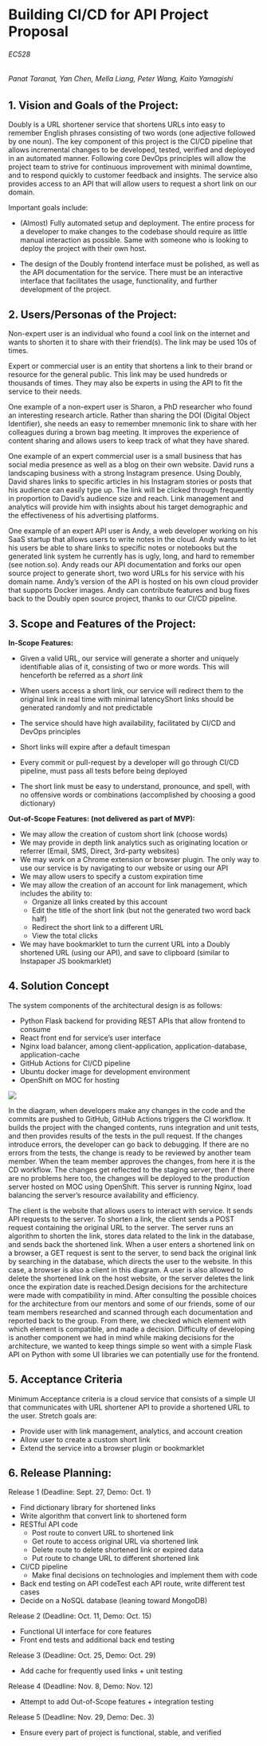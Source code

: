 # **Building CI/CD for API Project Proposal**

###### EC528

###### Panat Taranat, Yan Chen, Mella Liang, Peter Wang, Kaito Yamagishi



## 1. Vision and Goals of the Project:

Doubly is a URL shortener service that shortens URLs into easy to remember English phrases consisting of two words (one adjective followed by one noun). The key component of this project is the CI/CD pipeline that allows incremental changes to be developed, tested, verified and deployed in an automated manner. Following core DevOps principles will allow the project team to strive for continuous improvement with minimal downtime, and to respond quickly to customer feedback and insights. The service also provides access to an API that will allow users to request a short link on our domain.

Important goals include:

- (Almost) Fully automated setup and deployment. The entire process for a developer to make changes to the codebase should require as little manual interaction as possible. Same with someone who is looking to deploy the project with their own host.

- The design of the Doubly frontend interface must be polished, as well as the API documentation for the service. There must be an interactive interface that facilitates the usage, functionality, and further development of the project.

## 2. Users/Personas of the Project:

Non-expert user is an individual who found a cool link on the internet and wants to shorten it to share with their friend(s). The link may be used 10s of times.

Expert or commercial user is an entity that shortens a link to their brand or resource for the general public. This link may be used hundreds or thousands of times. They may also be experts in using the API to fit the service to their needs.

One example of a non-expert user is Sharon, a PhD researcher who found an interesting research article. Rather than sharing the DOI (Digital Object Identifier), she needs an easy to remember mnemonic link to share with her colleagues during a brown bag meeting. It improves the experience of content sharing and allows users to keep track of what they have shared.

One example of an expert commercial user is a small business that has social media presence as well as a blog on their own website. David runs a landscaping business with a strong Instagram presence. Using Doubly, David shares links to specific articles in his Instagram stories or posts that his audience can easily type up. The link will be clicked through frequently in proportion to David’s audience size and reach. Link management and analytics will provide him with insights about his target demographic and the effectiveness of his advertising platforms.

One example of an expert API user is Andy, a web developer working on his SaaS startup that allows users to write notes in the cloud. Andy wants to let his users be able to share links to specific notes or notebooks but the generated link system he currently has is ugly, long, and hard to remember (see notion.so). Andy reads our API documentation and forks our open source project to generate short, two word URLs for his service with his domain name. Andy’s version of the API is hosted on his own cloud provider that supports Docker images. Andy can contribute features and bug fixes back to the Doubly open source project, thanks to our CI/CD pipeline.

## 3. Scope and Features of the Project:

**In-Scope Features:**

- Given a valid URL, our service will generate a shorter and uniquely identifiable alias of it, consisting of two or more words. This will henceforth be referred as a *short link*

- When users access a short link, our service will redirect them to the original link in real time with minimal latencyShort links should be generated randomly and not predictable

- The service should have high availability, facilitated by CI/CD and DevOps principles

- Short links will expire after a default timespan

- Every commit or pull-request by a developer will go through CI/CD pipeline, must pass all tests before being deployed

- The short link must be easy to understand, pronounce, and spell, with no offensive words or combinations (accomplished by choosing a good dictionary)

  

**Out-of-Scope Features: (not delivered as part of MVP):**

- We may allow the creation of custom short link (choose words)
- We may provide in depth link analytics such as originating location or referrer (Email, SMS, Direct, 3rd-party websites)
- We may work on a Chrome extension or browser plugin. The only way to use our service is by navigating to our website or using our API
- We may allow users to specify a custom expiration time
- We may allow the creation of an account for link management, which includes the ability to: 
  - Organize all links created by this account
  - Edit the title of the short link (but not the generated two word back half)
  - Redirect the short link to a different URL
  - View the total clicks
- We may have bookmarklet to turn the current URL into a Doubly shortened URL (using our API), and save to clipboard (similar to Instapaper JS bookmarklet)

## 4. Solution Concept

The system components of the architectural design is as follows:
- Python Flask backend for providing REST APIs that allow frontend to consume
- React front end for service’s user interface
- Nginx load balancer, among client-application, application-database, application-cache
- GitHub Actions for CI/CD pipeline
- Ubuntu docker image for development environment
- OpenShift on MOC for hosting

<img src="assets/diagram.png">

In the diagram, when developers make any changes in the code and the commits are pushed to GitHub, GitHub Actions triggers the CI workflow. It builds the project with the changed contents, runs integration and unit tests, and then provides results of the tests in the pull request. If the changes introduce errors, the developer can go back to debugging. If there are no errors from the tests, the change is ready to be reviewed by another team member. When the team member approves the changes, from here it is the CD workflow. The changes get reflected to the staging server, then if there are no problems here too, the changes will be deployed to the production server hosted on MOC using OpenShift. This server is running Nginx, load balancing the server’s resource availability and efficiency.

The client is the website that allows users to interact with service. It sends API requests to the server. To shorten a link, the client sends a POST request containing the original URL to the server. The server runs an algorithm to shorten the link, stores data related to the link in the database, and sends back the shortened link. When a user enters a shortened link on a browser, a GET request is sent to the server, to send back the original link by searching in the database, which directs the user to the website. In this case, a browser is also a client in this diagram. A user is also allowed to delete the shortened link on the host website, or the server deletes the link once the expiration date is reached.Design decisions for the architecture were made with compatibility in mind. After consulting the possible choices for the architecture from our mentors and some of our friends, some of our team members researched and scanned through each documentation and reported back to the group. From there, we checked which element with which element is compatible, and made a decision. Difficulty of developing is another component we had in mind while making decisions for the architecture, we wanted to keep things simple so went with a simple Flask API on Python with some UI libraries we can potentially use for the frontend.

## 5. Acceptance Criteria

Minimum Acceptance criteria is a cloud service that consists of a simple UI that communicates with URL shortener API to provide a shortened URL to the user. Stretch goals are:
- Provide user with link management, analytics, and account creation
- Allow user to create a custom short link
- Extend the service into a browser plugin or bookmarklet

## 6. Release Planning:

Release 1 (Deadline: Sept. 27, Demo: Oct. 1)
- Find dictionary library for shortened links
- Write algorithm that convert link to shortened form
- RESTful API code
  - Post route to convert URL to shortened link
  - Get route to access original URL via shortened link
  - Delete route to delete shortened link or expired data
  - Put route to change URL to different shortened link
- CI/CD pipeline
  - Make final decisions on technologies and implement them with code
- Back end testing on API codeTest each API route, write different test cases
- Decide on a NoSQL database (leaning toward MongoDB)

Release 2 (Deadline: Oct. 11, Demo: Oct. 15)
- Functional UI interface for core features
- Front end tests and additional back end testing

Release 3 (Deadline: Oct. 25, Demo: Oct. 29)
- Add cache for frequently used links + unit testing

Release 4 (Deadline: Nov. 8, Demo: Nov. 12)
- Attempt to add Out-of-Scope features + integration testing

Release 5 (Deadline: Nov. 29, Demo: Dec. 3)
- Ensure every part of project is functional, stable, and verified
